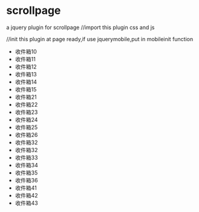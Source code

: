 scrollpage
==========

a jquery plugin for scrollpage
//import this plugin css and js
<link rel="stylesheet" type="text/css" href="../css/scrollpage.css">
<script type="text/javascript" src="../js/scrollpage.js"></script>

//init this plugin at page ready,if use jquerymobile,put in  mobileinit function
<script type="text/javascript">
$(document).ready(function(e){
	$("#scrollBox").scrollpage({currentPage:1,pageHeight:390,speed:300});
});
</script>

<div data-role="page" data-fullscreen="true">
		<div data-role="content">
			<div class="scroll-box"  id="scrollBox">
					<div>
							<ul>
								<li><div class="block folder" title=""><span class="title">收件箱10</span><span class="counter"></span></div></li>
								<li><div class="block folder" title=""><span class="title">收件箱11</span><span class="counter"></span></div></li>
								<li><div class="block folder" title=""><span class="title">收件箱12</span><span class="counter"></span></div></li>
								<li><div class="block folder" title=""><span class="title">收件箱13</span><span class="counter"></span></div></li>
								<li><div class="block folder" title=""><span class="title">收件箱14</span><span class="counter"></span></div></li>
								<li><div class="block folder" title=""><span class="title">收件箱15</span><span class="counter"></span></div></li>
								<li><div class="block folder" title=""><span class="title">收件箱21</span><span class="counter"></span></div></li>
								<li><div class="block folder" title=""><span class="title">收件箱22</span><span class="counter"></span></div></li>
								<li><div class="block folder" title=""><span class="title">收件箱23</span><span class="counter"></span></div></li>
								<li><div class="block folder" title=""><span class="title">收件箱24</span><span class="counter"></span></div></li>
								<li><div class="block folder" title=""><span class="title">收件箱25</span><span class="counter"></span></div></li>
								<li><div class="block folder" title=""><span class="title">收件箱26</span><span class="counter"></span></div></li>
								<li><div class="block folder" title=""><span class="title">收件箱32</span><span class="counter"></span></div></li>
								<li><div class="block folder" title=""><span class="title">收件箱32</span><span class="counter"></span></div></li>
								<li><div class="block folder" title=""><span class="title">收件箱33</span><span class="counter"></span></div></li>
								<li><div class="block folder" title=""><span class="title">收件箱34</span><span class="counter"></span></div></li>
								<li><div class="block folder" title=""><span class="title">收件箱35</span><span class="counter"></span></div></li>
								<li><div class="block folder" title=""><span class="title">收件箱36</span><span class="counter"></span></div></li>
								<li><div class="block folder" title=""><span class="title">收件箱41</span><span class="counter"></span></div></li>
								<li><div class="block folder" title=""><span class="title">收件箱42</span><span class="counter"></span></div></li>
								<li><div class="block folder" title=""><span class="title">收件箱43</span><span class="counter"></span></div></li>
							</ul>
					</div>
			</div>
		</div>
	</div>


